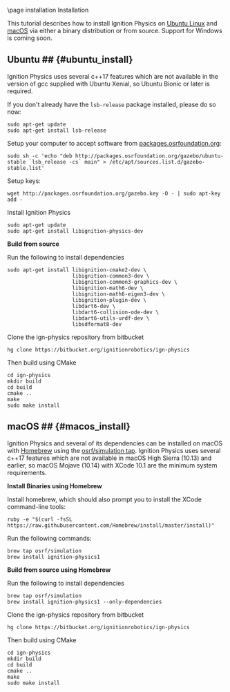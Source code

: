 \page installation Installation

This tutorial describes how to install Ignition Physics on [Ubuntu Linux](#ubuntu_install) and [macOS](#macos_install) via either a binary distribution or from source. Support for Windows is coming soon.


## Ubuntu ## {#ubuntu_install}


Ignition Physics uses several c++17 features which are not available in the
version of gcc supplied with Ubuntu Xenial, so Ubuntu Bionic or later
is required.

If you don't already have the `lsb-release` package installed, please do so now:
```{.sh}
sudo apt-get update
sudo apt-get install lsb-release
```

Setup your computer to accept software from
[packages.osrfoundation.org](http://packages.osrfoundation.org):

```{.sh}
sudo sh -c 'echo "deb http://packages.osrfoundation.org/gazebo/ubuntu-stable `lsb_release -cs` main" > /etc/apt/sources.list.d/gazebo-stable.list'
```

Setup keys:

```{.sh}
wget http://packages.osrfoundation.org/gazebo.key -O - | sudo apt-key add -
```

Install Ignition Physics

```{.sh}
sudo apt-get update
sudo apt-get install libignition-physics-dev
```

**Build from source**

Run the following to install dependencies
```{.sh}
sudo apt-get install libignition-cmake2-dev \
                     libignition-common3-dev \
                     libignition-common3-graphics-dev \
                     libignition-math6-dev \
                     libignition-math6-eigen3-dev \
                     libignition-plugin-dev \
                     libdart6-dev \
                     libdart6-collision-ode-dev \
                     libdart6-utils-urdf-dev \
                     libsdformat8-dev
```

Clone the ign-physics repository from bitbucket
```{.sh}
hg clone https://bitbucket.org/ignitionrobotics/ign-physics
```

Then build using CMake
```{.sh}
cd ign-physics
mkdir build
cd build
cmake ..
make
sudo make install
```

## macOS ## {#macos_install}

Ignition Physics and several of its dependencies can be installed on macOS
with [Homebrew](http://brew.sh/) using the [osrf/simulation
tap](https://github.com/osrf/homebrew-simulation). Ignition Physics uses
several c++17 features which are not available in macOS High Sierra (10.13)
and earlier, so macOS Mojave (10.14) with XCode 10.1 are the minimum
system requirements.

**Install Binaries using Homebrew**

Install homebrew, which should also prompt you to install the XCode
command-line tools:

```{.sh}
ruby -e "$(curl -fsSL https://raw.githubusercontent.com/Homebrew/install/master/install)"
```

Run the following commands:

```{.sh}
brew tap osrf/simulation
brew install ignition-physics1
```

**Build from source using Homebrew**

Run the following to install dependencies
```{.sh}
brew tap osrf/simulation
brew install ignition-physics1 --only-dependencies
```

Clone the ign-physics repository from bitbucket
```{.sh}
hg clone https://bitbucket.org/ignitionrobotics/ign-physics
```

Then build using CMake
```{.sh}
cd ign-physics
mkdir build
cd build
cmake ..
make
sudo make install
```
